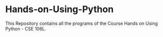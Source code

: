 # Hands-on-Using-Python
This Repository contains all the programs of the Course Hands on Using Python - CSE 106L.
